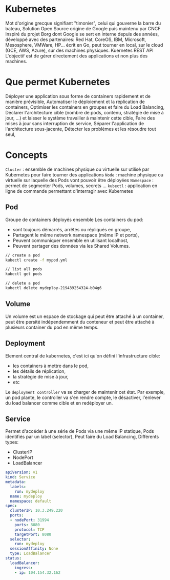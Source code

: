 # Kubernetes

Mot d'origine grecque signifiant "timonier", celui qui gouverne la barre du bateau,
Solution Open Source origine de Google puis maintenu par CNCF
Inspiré du projet Borg dont Google se sert en interne depuis des années,
développé avec des partenaires: Red Hat, CoreOS, IBM, Microsoft, Mesosphere, VMWare, HP...
écrit en Go,
peut tourner en local, sur le cloud (GCE, AWS, Azure), sur des machines physiques.
Kuernetes REST API
L'objectif est de gérer directement des applications et non plus des machines.

# Que permet Kubernetes
Déployer une application sous forme de containers rapidement et de manière prévisible, 
Automatiser le déploiement et la réplication de containers,
Optimiser les containers en groupes et faire du Load Balancing,
Déclarer l'architecture cible (nombre de pods, contenu, stratégie de mise à jour, ...) et laisser le système travailler à maintenir cette cible,
Faire des mises à jour sans interruption de service,
Séparer l'application de l'architecture sous-jacente,
Détecter les problèmes et les résoudre tout seul,

# Concepts

`Cluster` : ensemble de machines physique ou virtuelle sur utilisé par Kubernetes pour faire tourner des applications
`Node` : machine physique ou virtuelle sur laquelle des Pods vont pouvoir être déployées
`Namespace` : permet de segmenter Pods, volumes, secrets ...
`kubectl` : application en ligne de commande permettant d'interragir avec Kubernetes

## Pod
Groupe de containers déployés ensemble
Les containers du pod:
* sont toujours démarrés, arrêtés ou répliqués en groupe,
* Partagent le même network namespace (même IP et ports),
* Peuvent communiquer ensemble en utilisant localhost,
* Peuvent partager des données via les Shared Volumes.

```bash
// create a pod
kubectl create -f mypod.yml

// list all pods
kubectl get pods

// delete a pod
kubectl delete mydeploy-219439254324-b04g6
```

## Volume
Un volume est un espace de stockage qui peut être attaché à un container, peut être persité indépendemment du conteneur et peut être attaché à plusieurs container du pod en même temps.

## Deployment
Element central de kubernetes, c'est ici qu'on défini l'infrastructure cible:
- les containers à mettre dans le pod,
- les détails de réplication,
- la stratégie de mise à jour,
- etc

Le `deployment controller` va se charger de maintenir cet état.
Par exemple, un pod plante, le controller va s'en rendre compte, le désactiver, l'enlever du load balancer comme cible et en redéployer un.

## Service
Permet d'accéder à une série de Pods via une même IP statique,
Pods identifiés par un label (selector),
Peut faire du Load Balancing,
Différents types:
* ClusterIP
* NodePort
* LoadBalancer

```yaml
apiVersion: v1
kind: Service
metadata:
  labels:
    run: mydeploy
  name: mydeploy
  namespace: default
spec:
  clusterIP: 10.3.249.220
  ports:
  - nodePort: 31994
    ports: 8080
    protocol: TCP
    targetPort: 8080
  selector:
    run: mydeploy
  sessionAffinity: None
  type: LoadBalancer
status:
  loadBalancer:
    ingress:
    - ip: 104.154.32.162
```
